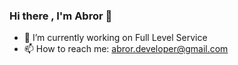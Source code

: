 ### Hi there , I'm Abror 👋

<!--
**AbrorbekAllaberganov/AbrorbekAllaberganov** is a ✨ _special_ ✨ repository because its `README.md` (this file) appears on your GitHub profile.

Here are some ideas to get you started:
-->
- 🔭 I’m currently working on Full Level Service
- 📫 How to reach me:  abror.developer@gmail.com
